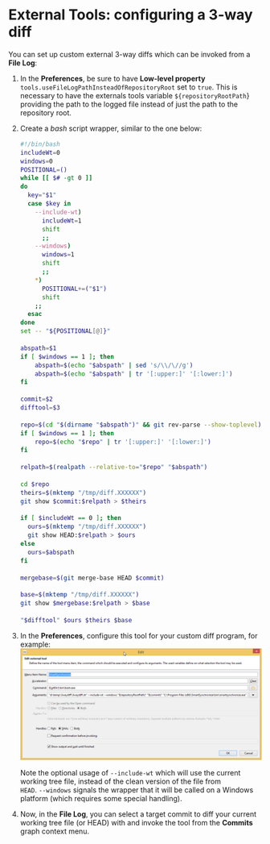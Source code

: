 # External Tools: configuring a 3-way diff

You can set up custom external 3-way diffs which can be invoked from a
**File Log**:

1.  In the **Preferences**, be sure to have **Low-level
    property** `tools.useFileLogPathInsteadOfRepositoryRoot` set
    to `true`. This is necessary to have the externals tools
    variable `${repositoryRootPath`} providing the path to the logged
    file instead of just the path to the repository root.

2.  Create a *bash* script wrapper, similar to the one below:



    ``` bash
    #!/bin/bash
    includeWt=0
    windows=0
    POSITIONAL=()
    while [[ $# -gt 0 ]]
    do
      key="$1"
      case $key in
        --include-wt)
          includeWt=1
          shift
          ;;
        --windows)
          windows=1
          shift
          ;;
        *)
          POSITIONAL+=("$1")
          shift
        ;;
      esac
    done
    set -- "${POSITIONAL[@]}"

    abspath=$1
    if [ $windows == 1 ]; then
        abspath=$(echo "$abspath" | sed 's/\\/\//g')
        abspath=$(echo "$abspath" | tr '[:upper:]' '[:lower:]')
    fi

    commit=$2
    difftool=$3

    repo=$(cd "$(dirname "$abspath")" && git rev-parse --show-toplevel)
    if [ $windows == 1 ]; then
        repo=$(echo "$repo" | tr '[:upper:]' '[:lower:]')
    fi

    relpath=$(realpath --relative-to="$repo" "$abspath")

    cd $repo
    theirs=$(mktemp "/tmp/diff.XXXXXX")
    git show $commit:$relpath > $theirs

    if [ $includeWt == 0 ]; then
      ours=$(mktemp "/tmp/diff.XXXXXX")
      git show HEAD:$relpath > $ours
    else    
      ours=$abspath
    fi

    mergebase=$(git merge-base HEAD $commit)

    base=$(mktemp "/tmp/diff.XXXXXX")
    git show $mergebase:$relpath > $base

    "$difftool" $ours $theirs $base
    ```



3.  In the **Preferences**, configure this tool for your custom diff
    program, for example:  
    ![](images/external-tools-3-way-diff.png)  
      
    Note the optional usage of `--include-wt` which will use the current
    working tree file, instead of the clean version of the file from  
    `HEAD`. `--windows` signals the wrapper that it will be called on a
    Windows platform (which requires some special handling).

4.  Now, in the **File Log**, you can select a target commit to diff
    your current working tree file (or HEAD) with and invoke the tool
    from the **Commits** graph context menu.

  

  

  

  



